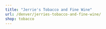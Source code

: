 ```yaml
---
title: "Jerrie's Tobacco and Fine Wine"
url: /denver/jerries-tobacco-and-fine-wine/
shop: tobacco
---
```

